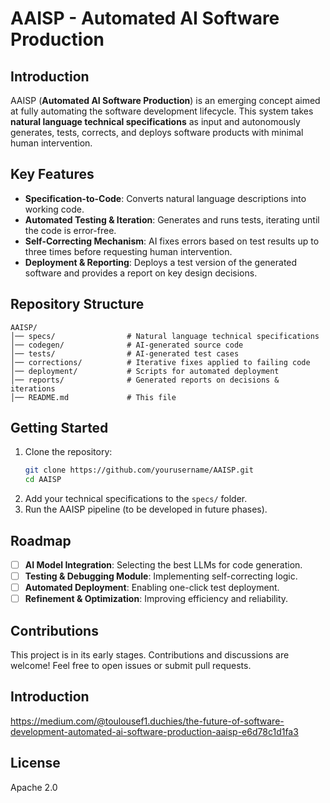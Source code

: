 # AAISP - Automated AI Software Production

## Introduction
AAISP (**Automated AI Software Production**) is an emerging concept aimed at fully automating the software development lifecycle. This system takes **natural language technical specifications** as input and autonomously generates, tests, corrects, and deploys software products with minimal human intervention.

## Key Features
- **Specification-to-Code**: Converts natural language descriptions into working code.
- **Automated Testing & Iteration**: Generates and runs tests, iterating until the code is error-free.
- **Self-Correcting Mechanism**: AI fixes errors based on test results up to three times before requesting human intervention.
- **Deployment & Reporting**: Deploys a test version of the generated software and provides a report on key design decisions.

## Repository Structure
```
AAISP/
│── specs/                # Natural language technical specifications
│── codegen/              # AI-generated source code
│── tests/                # AI-generated test cases
│── corrections/          # Iterative fixes applied to failing code
│── deployment/           # Scripts for automated deployment
│── reports/              # Generated reports on decisions & iterations
│── README.md             # This file
```

## Getting Started
1. Clone the repository:
   ```bash
   git clone https://github.com/yourusername/AAISP.git
   cd AAISP
   ```
2. Add your technical specifications to the `specs/` folder.
3. Run the AAISP pipeline (to be developed in future phases).

## Roadmap
- [ ] **AI Model Integration**: Selecting the best LLMs for code generation.
- [ ] **Testing & Debugging Module**: Implementing self-correcting logic.
- [ ] **Automated Deployment**: Enabling one-click test deployment.
- [ ] **Refinement & Optimization**: Improving efficiency and reliability.

## Contributions
This project is in its early stages. Contributions and discussions are welcome! Feel free to open issues or submit pull requests.

## Introduction
[https://medium.com/@toulousef1.duchies/the-future-of-software-development-automated-ai-software-production-aaisp-e6d78c1d1fa3
](https://medium.com/@toulousef1.duchies/the-future-of-software-development-automated-ai-software-production-aaisp-e6d78c1d1fa3)

## License
Apache 2.0


